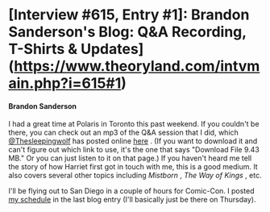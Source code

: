 # [Interview #615, Entry #1]: Brandon Sanderson's Blog: Q&A Recording, T-Shirts & Updates](https://www.theoryland.com/intvmain.php?i=615#1)

#### Brandon Sanderson

I had a great time at Polaris in Toronto this past weekend. If you couldn't be there, you can check out an mp3 of the Q&A session that I did, which
[@Thesleepingwolf](http://twitter.com/Thesleepingwolf)
has posted online
[here](http://kiwi6.com/file/738gedlzct)
. (If you want to download it and can't figure out which link to use, it's the one that says "Download File 9.43 MB." Or you can just listen to it on that page.) If you haven't heard me tell the story of how Harriet first got in touch with me, this is a good medium. It also covers several other topics including
*Mistborn*
,
*The Way of Kings*
, etc.

I'll be flying out to San Diego in a couple of hours for Comic-Con. I posted
[my schedule](http://brandonsanderson.com/blog/998/)
in the last blog entry (I'll basically just be there on Thursday).

